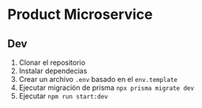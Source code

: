 # Product Microservice

## Dev

1. Clonar el repositorio
2. Instalar dependecias
3. Crear un archivo `.env` basado en el `env.template`
4. Ejecutar migración de prisma `npx prisma migrate dev`
5. Ejecutar `npm run start:dev`
